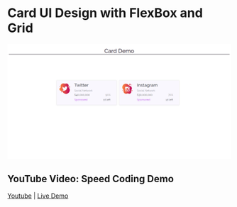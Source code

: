# Card UI Design with FlexBox and Grid

![Demo Screenshot](/img/screenshot.png)


## YouTube Video: Speed Coding Demo

[Youtube](https://www.youtube.com/watch?v=oYixSXNMdSw&t=99s) | [Live Demo](https://creativelab.co.zw/projects/card-demo)
